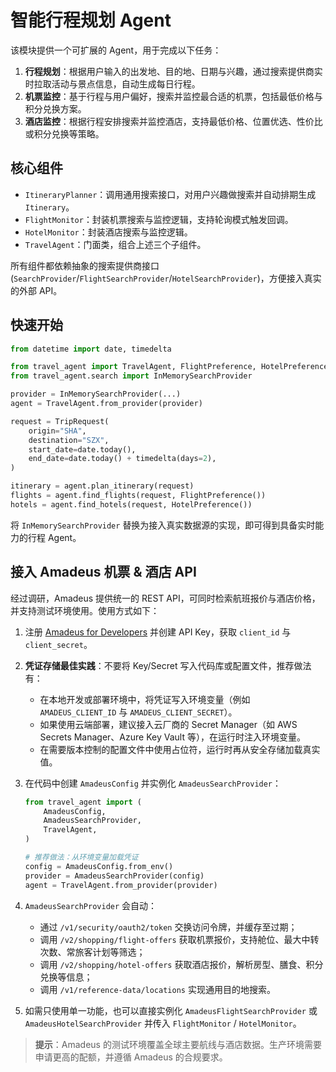# 智能行程规划 Agent

该模块提供一个可扩展的 Agent，用于完成以下任务：

1. **行程规划**：根据用户输入的出发地、目的地、日期与兴趣，通过搜索提供商实时拉取活动与景点信息，自动生成每日行程。  
2. **机票监控**：基于行程与用户偏好，搜索并监控最合适的机票，包括最低价格与积分兑换方案。  
3. **酒店监控**：根据行程安排搜索并监控酒店，支持最低价格、位置优选、性价比或积分兑换等策略。

## 核心组件

- `ItineraryPlanner`：调用通用搜索接口，对用户兴趣做搜索并自动排期生成 `Itinerary`。  
- `FlightMonitor`：封装机票搜索与监控逻辑，支持轮询模式触发回调。  
- `HotelMonitor`：封装酒店搜索与监控逻辑。  
- `TravelAgent`：门面类，组合上述三个子组件。

所有组件都依赖抽象的搜索提供商接口 (`SearchProvider`/`FlightSearchProvider`/`HotelSearchProvider`)，方便接入真实的外部 API。

## 快速开始

```python
from datetime import date, timedelta

from travel_agent import TravelAgent, FlightPreference, HotelPreference, TripRequest
from travel_agent.search import InMemorySearchProvider

provider = InMemorySearchProvider(...)
agent = TravelAgent.from_provider(provider)

request = TripRequest(
    origin="SHA",
    destination="SZX",
    start_date=date.today(),
    end_date=date.today() + timedelta(days=2),
)

itinerary = agent.plan_itinerary(request)
flights = agent.find_flights(request, FlightPreference())
hotels = agent.find_hotels(request, HotelPreference())
```

将 `InMemorySearchProvider` 替换为接入真实数据源的实现，即可得到具备实时能力的行程 Agent。

## 接入 Amadeus 机票 & 酒店 API

经过调研，Amadeus 提供统一的 REST API，可同时检索航班报价与酒店价格，并支持测试环境使用。使用方式如下：

1. 注册 [Amadeus for Developers](https://developers.amadeus.com/) 并创建 API Key，获取 `client_id` 与 `client_secret`。
2. **凭证存储最佳实践**：不要将 Key/Secret 写入代码库或配置文件，推荐做法有：
   - 在本地开发或部署环境中，将凭证写入环境变量（例如 `AMADEUS_CLIENT_ID` 与 `AMADEUS_CLIENT_SECRET`）。
   - 如果使用云端部署，建议接入云厂商的 Secret Manager（如 AWS Secrets Manager、Azure Key Vault 等），在运行时注入环境变量。
   - 在需要版本控制的配置文件中使用占位符，运行时再从安全存储加载真实值。
3. 在代码中创建 `AmadeusConfig` 并实例化 `AmadeusSearchProvider`：

    ```python
    from travel_agent import (
        AmadeusConfig,
        AmadeusSearchProvider,
        TravelAgent,
    )

    # 推荐做法：从环境变量加载凭证
    config = AmadeusConfig.from_env()
    provider = AmadeusSearchProvider(config)
    agent = TravelAgent.from_provider(provider)
    ```

4. `AmadeusSearchProvider` 会自动：

    - 通过 `/v1/security/oauth2/token` 交换访问令牌，并缓存至过期；
    - 调用 `/v2/shopping/flight-offers` 获取机票报价，支持舱位、最大中转次数、常旅客计划等筛选；
    - 调用 `/v2/shopping/hotel-offers` 获取酒店报价，解析房型、膳食、积分兑换等信息；
    - 调用 `/v1/reference-data/locations` 实现通用目的地搜索。

5. 如需只使用单一功能，也可以直接实例化 `AmadeusFlightSearchProvider` 或 `AmadeusHotelSearchProvider` 并传入 `FlightMonitor` / `HotelMonitor`。

> **提示**：Amadeus 的测试环境覆盖全球主要航线与酒店数据。生产环境需要申请更高的配额，并遵循 Amadeus 的合规要求。
